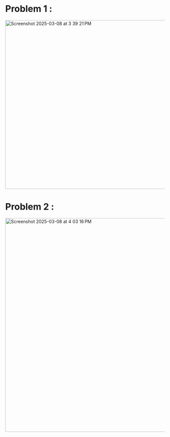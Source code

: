 # Problem 1 : 

<img width="532" alt="Screenshot 2025-03-08 at 3 39 21 PM" src="https://github.com/user-attachments/assets/bac1e61c-8ca9-4aef-8dc9-70c77561026d" />



# Problem 2 : 

<img width="674" alt="Screenshot 2025-03-08 at 4 03 16 PM" src="https://github.com/user-attachments/assets/6698d7b0-bdda-434d-b729-9d41b5d0c77f" />
